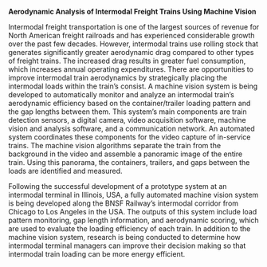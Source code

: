 <b>Aerodynamic Analysis of Intermodal Freight Trains Using Machine Vision</b>

Intermodal freight transportation is one of the largest sources of revenue for North American freight railroads and has experienced considerable growth over the past few decades. However, intermodal
trains use rolling stock that generates significantly greater aerodynamic drag compared to other types of freight trains. The increased drag results in greater fuel consumption, which increases annual
operating expenditures. There are opportunities to improve intermodal train aerodynamics by strategically placing the intermodal loads within the train’s consist. A machine vision system is being
developed to automatically monitor and analyze an intermodal train’s aerodynamic efficiency based on the container/trailer loading pattern and the gap lengths between them. This system’s main
components are train detection sensors, a digital camera, video acquisition software, machine vision and analysis software, and a communication network. An automated system coordinates these
components for the video capture of in-service trains. The machine vision algorithms separate the train from the background in the video and assemble a panoramic image of the entire train. Using
this panorama, the containers, trailers, and gaps between the loads are identified and measured.

Following the successful development of a prototype system at an intermodal terminal in Illinois, USA, a fully automated machine vision system is being developed along the BNSF Railway’s intermodal
corridor from Chicago to Los Angeles in the USA. The outputs of this system include load pattern monitoring, gap length information, and aerodynamic scoring, which are used to evaluate the loading
efficiency of each train. In addition to the machine vision system, research is being conducted to determine how intermodal terminal managers can improve their decision making so that intermodal
train loading can be more energy efficient.
